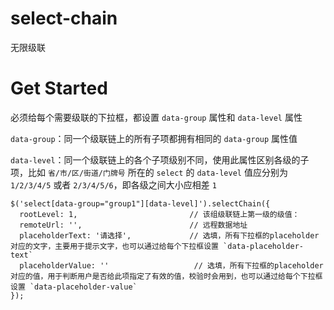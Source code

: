 # select-chain
无限级联

# Get Started
必须给每个需要级联的下拉框，都设置 `data-group` 属性和 `data-level` 属性

`data-group`：同一个级联链上的所有子项都拥有相同的 `data-group` 属性值

`data-level`：同一个级联链上的各个子项级别不同，使用此属性区别各级的子项，比如 `省/市/区/街道/门牌号` 所在的 `select` 的 `data-level` 值应分别为 `1/2/3/4/5` 或者 `2/3/4/5/6`，即各级之间大小应相差 `1`
```
$('select[data-group="group1"][data-level]').selectChain({
  rootLevel: 1,                         // 该组级联链上第一级的级值：
  remoteUrl: '',                        // 远程数据地址
  placeholderText: '请选择',             // 选填，所有下拉框的placeholder对应的文字，主要用于提示文字，也可以通过给每个下拉框设置 `data-placeholder-text`
  placeholderValue: ''                   // 选填，所有下拉框的placeholder对应的值，用于判断用户是否给此项指定了有效的值，校验时会用到，也可以通过给每个下拉框设置 `data-placeholder-value`
});
```
